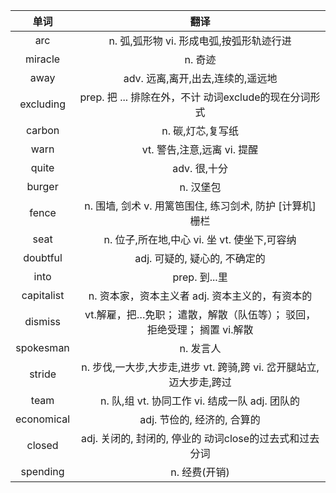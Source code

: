 |单词|翻译  |
|:--:|:--:| 
arc	|n. 弧,弧形物 vi. 形成电弧,按弧形轨迹行进
miracle	|n. 奇迹
away	|adv. 远离,离开,出去,连续的,遥远地
excluding	|prep. 把 ... 排除在外，不计 动词exclude的现在分词形式
carbon	|n. 碳,灯芯,复写纸
warn	|vt. 警告,注意,远离 vi. 提醒
quite	|adv. 很,十分
burger	|n. 汉堡包
fence	|n. 围墙, 剑术 v. 用篱笆围住, 练习剑术, 防护 [计算机] 栅栏
seat	|n. 位子,所在地,中心 vi. 坐 vt. 使坐下,可容纳
doubtful	|adj. 可疑的, 疑心的, 不确定的
into	|prep. 到...里
capitalist	|n. 资本家，资本主义者 adj. 资本主义的，有资本的
dismiss	|vt.解雇，把…免职； 遣散，解散（队伍等）； 驳回，拒绝受理； 搁置 vi.解散
spokesman	|n. 发言人
stride	|n. 步伐,一大步,大步走,进步 vt. 跨骑,跨 vi. 岔开腿站立,迈大步走,跨过
team	|n. 队,组 vt. 协同工作 vi. 结成一队 adj. 团队的
economical	|adj. 节俭的, 经济的, 合算的
closed	|adj. 关闭的, 封闭的, 停业的 动词close的过去式和过去分词
spending	|n. 经费(开销)